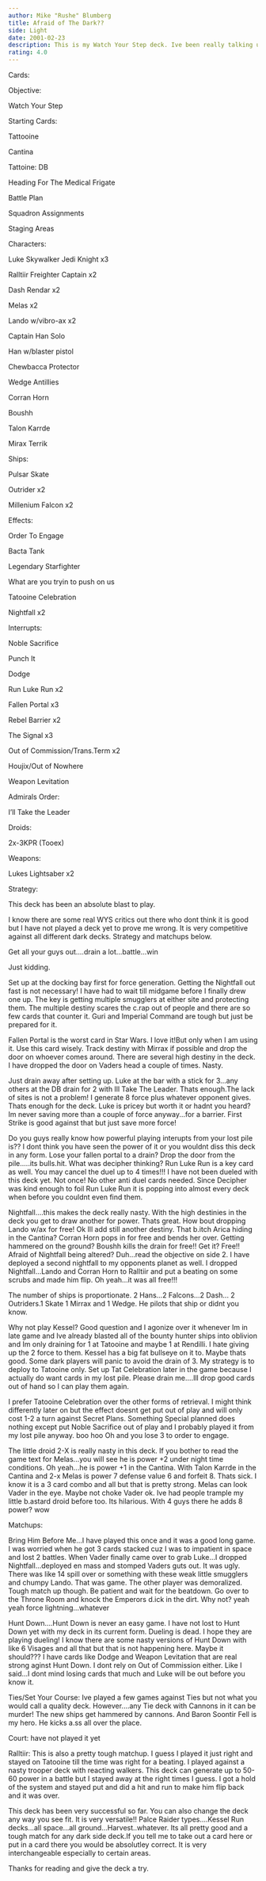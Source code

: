 ```yaml
---
author: Mike "Rushe" Blumberg
title: Afraid of The Dark??
side: Light
date: 2001-02-23
description: This is my Watch Your Step deck. Ive been really talking up the objective so here is my backup.
rating: 4.0
---
```

Cards: 

Objective:  
Watch Your Step
Starting Cards:
Tattooine
Cantina
Tattoine: DB
Heading For The Medical Frigate
Battle Plan
Squadron Assignments
Staging Areas

Characters:
Luke Skywalker Jedi Knight   x3
Ralltiir Freighter Captain   x2
Dash Rendar                  x2
Melas                        x2
Lando w/vibro-ax             x2
Captain Han Solo
Han w/blaster pistol
Chewbacca Protector       
Wedge Antillies
Corran Horn
Boushh
Talon Karrde
Mirax Terrik

Ships:
Pulsar Skate
Outrider                     x2
Millenium Falcon             x2

Effects:
Order To Engage
Bacta Tank
Legendary Starfighter
What are you tryin to push on us
Tatooine Celebration
Nightfall                    x2

Interrupts:
Noble Sacrifice
Punch It
Dodge
Run Luke Run                 x2
Fallen Portal                x3
Rebel Barrier                x2
The Signal                   x3
Out of Commission/Trans.Term x2
Houjix/Out of Nowhere
Weapon Levitation

Admirals Order:
I’ll Take the Leader

Droids:
2x-3KPR (Tooex)

Weapons:
Lukes Lightsaber              x2



Strategy: 

This deck has been an absolute blast to play.
I know there are some real WYS critics out there who dont think it is good but I have not played a deck yet to prove me wrong. It is very competitive against all different dark decks. Strategy and matchups below.

Get all your guys out....drain a lot...battle...win

Just kidding.

Set up at the docking bay first for force generation. Getting the Nightfall out fast is not necessary! I have had to wait till midgame before I finally drew one up. The key is getting multiple smugglers at either site and protecting them. The multiple destiny scares the c.rap out of people and there are so few cards that counter it. Guri and Imperial Command are tough but just be prepared for it.
Fallen Portal is the worst card in Star Wars. I love it!But only when I am using it. Use this card wisely. Track destiny with Mirrax if possible and drop the door on whoever comes around. There are several high destiny in the deck. I have dropped the door on Vaders head a couple of times. Nasty.

Just drain away after setting up. Luke at the bar with a stick for 3...any others at the DB drain for 2 with Ill Take The Leader. Thats enough.The lack of sites is not a problem! I generate 8 force plus whatever opponent gives. Thats enough for the deck. Luke is pricey but worth it or hadnt you heard? Im never saving more than a couple of force anyway...for a barrier. First Strike is good against that but just save more force!

Do you guys really know how powerful playing interupts from your lost pile is?? I dont think you have seen the power of it or you wouldnt diss this deck in any form. Lose your fallen portal to a drain? Drop the door from the pile.....its bulls.hit. What was decipher thinking? Run Luke Run is a key card as well. You may cancel the duel up to 4 times!!! I have not been dueled with this deck yet. Not once! No other anti duel cards needed. Since Decipher was kind enough to foil Run Luke Run it is popping into almost every deck when before you couldnt even find them.

Nightfall....this makes the deck really nasty. With the high destinies in the deck you get to draw another for power. Thats great. How bout dropping Lando w/ax for free! Ok Ill add still another destiny. That b.itch Arica hiding in the Cantina? Corran Horn pops in for free and bends her over. Getting hammered on the ground? Boushh kills the drain for free!! Get it? Free!! Afraid of Nightfall being altered? Duh...read the objective on side 2. I have deployed a second nightfall to my opponents planet as well. I dropped Nightfall...Lando and Corran Horn to Ralltiir and put a beating on some scrubs and made him flip. Oh yeah...it was all free!!!

The number of ships is proportionate. 2 Hans...2 Falcons...2 Dash... 2 Outriders.1 Skate 1 Mirrax and 1 Wedge. He pilots that ship or didnt you know.

Why not play Kessel? Good question and I agonize over it whenever Im in late game and Ive already blasted all of the bounty hunter ships into oblivion and Im only draining for 1 at Tatooine and maybe 1 at Rendilli. I hate giving up the 2 force to them. Kessel has a big fat bullseye on it to. Maybe thats good. Some dark players will panic to avoid the drain of 3. My strategy is to deploy to Tatooine only. Set up Tat Celebration later in the game because I actually do want cards in my lost pile. Please drain me....Ill drop good cards out of hand so I can play them again.

I prefer Tatooine Celebration over the other forms of retrieval. I might think differently later on but the effect doesnt get put out of play and will only cost 1-2 a turn against Secret Plans. Something Special planned does nothing except put Noble Sacrifice out of play and I probably played it from my lost pile anyway. boo hoo Oh and you lose 3 to order to engage.

The little droid 2-X is really nasty in this deck. If you bother to read the game text for Melas...you will see he is power +2 under night time conditions. Oh yeah...he is power +1 in the Cantina. With Talon Karrde in the Cantina and 2-x Melas is power 7 defense value 6 and forfeit 8. Thats sick. I know it is a 3 card combo and all but that is pretty strong. Melas can look Vader in the eye. Maybe not choke Vader ok. Ive had people trample my little b.astard droid before too. Its hilarious. With 4 guys there he adds 8 power? wow

Matchups:
Bring Him Before Me...I have played this once and it was a good long game. I was worried when he got 3 cards stacked cuz I was to impatient in space and lost 2 battles. When Vader finally came over to grab Luke...I dropped Nightfall...deployed en mass and stomped Vaders guts out. It was ugly. There was like 14 spill over or something with these weak little smugglers and chumpy Lando. That was game. The other player was demoralized. Tough match up though. Be patient and wait for the beatdown. Go over to the Throne Room and knock the Emperors d.ick in the dirt. Why not? yeah yeah force lightning...whatever

Hunt Down....Hunt Down is never an easy game. I have not lost to Hunt Down yet with my deck in its current form. Dueling is dead. I hope they are playing dueling! I know there are some nasty versions of Hunt Down with like 6 Visages and all that but that is not happening here. Maybe it should??? I have cards like Dodge and Weapon Levitation that are real strong aginst Hunt Down. I dont rely on Out of Commission either. Like I said...I dont mind losing cards that much and Luke will be out before you know it.

Ties/Set Your Course:  Ive played a few games against Ties but not what you would call a quality deck. However....any Tie deck with Cannons in it can be murder! The new ships get hammered by cannons. And Baron Soontir Fell is my hero. He kicks a.ss all over the place.

Court: have not played it yet

Ralltiir:  This is also a pretty tough matchup. I guess I played it just right and stayed on Tatooine till the time was right for a beating. I played against a nasty trooper deck with reacting walkers. This deck can generate up to 50-60 power in a battle but I stayed away at the right times I guess. I got a hold of the system and stayed put and did a hit and run to make him flip back and it was over.

This deck has been very successful so far. You can also change the deck any way you see fit. It is very versatile!! Palce Raider types....Kessel Run decks...all space...all ground...Harvest..whatever. Its all pretty good and a tough match for any dark side deck.If you tell me to take out a card here or put in a card there you would be absolutley correct. It is very interchangeable especially to certain areas.

Thanks for reading and give the deck a try.
